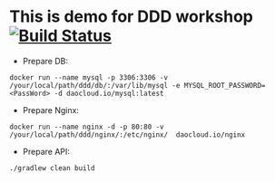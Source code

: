 # This is demo for DDD workshop [![Build Status](https://travis-ci.org/ADU-21/ddd_demo.svg?branch=master)](https://travis-ci.org/ADU-21/ddd_demo) 

- Prepare DB: 
```
docker run --name mysql -p 3306:3306 -v /your/local/path/ddd/db/:/var/lib/mysql -e MYSQL_ROOT_PASSWORD=<PassWord> -d daocloud.io/mysql:latest
```
- Prepare Nginx: 
```
docker run --name nginx -d -p 80:80 -v /your/local/path/ddd/nginx/:/etc/nginx/  daocloud.io/nginx
```
- Prepare API: 
```
./gradlew clean build
```
